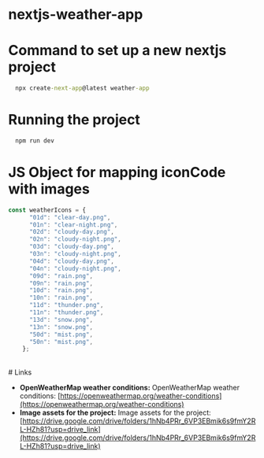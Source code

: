 # nextjs-weather-app

 # Command to set up a new nextjs project
``` cmd
  npx create-next-app@latest weather-app
```

# Running the project
``` cmd
  npm run dev
```

# JS Object for mapping iconCode with images
``` javascript
const weatherIcons = {
      "01d": "clear-day.png",
      "01n": "clear-night.png",
      "02d": "cloudy-day.png",
      "02n": "cloudy-night.png",
      "03d": "cloudy-day.png",
      "03n": "cloudy-night.png",
      "04d": "cloudy-day.png",
      "04n": "cloudy-night.png",
      "09d": "rain.png",
      "09n": "rain.png",
      "10d": "rain.png",
      "10n": "rain.png",
      "11d": "thunder.png",
      "11n": "thunder.png",
      "13d": "snow.png",
      "13n": "snow.png",
      "50d": "mist.png",
      "50n": "mist.png",
    };
```
<br/>
# Links

- **OpenWeatherMap weather conditions:** OpenWeatherMap weather conditions: [https://openweathermap.org/weather-conditions](https://openweathermap.org/weather-conditions)
- **Image assets for the project:** Image assets for the project: [https://drive.google.com/drive/folders/1hNb4PRr_6VP3EBmik6s9fmY2RL-HZh81?usp=drive_link](https://drive.google.com/drive/folders/1hNb4PRr_6VP3EBmik6s9fmY2RL-HZh81?usp=drive_link)



